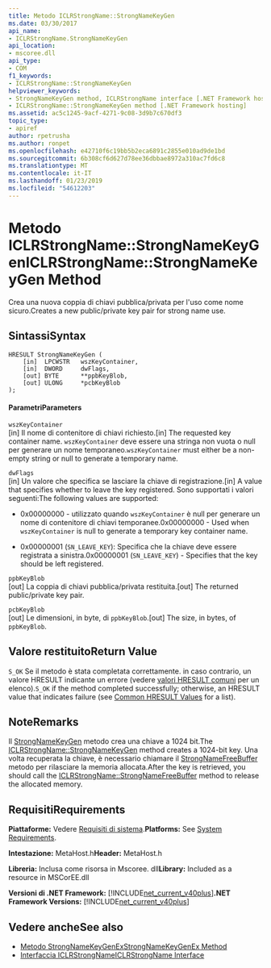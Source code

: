 ```yaml
---
title: Metodo ICLRStrongName::StrongNameKeyGen
ms.date: 03/30/2017
api_name:
- ICLRStrongName.StrongNameKeyGen
api_location:
- mscoree.dll
api_type:
- COM
f1_keywords:
- ICLRStrongName::StrongNameKeyGen
helpviewer_keywords:
- StrongNameKeyGen method, ICLRStrongName interface [.NET Framework hosting]
- ICLRStrongName::StrongNameKeyGen method [.NET Framework hosting]
ms.assetid: ac5c1245-9acf-4271-9c08-3d9b7c670df3
topic_type:
- apiref
author: rpetrusha
ms.author: ronpet
ms.openlocfilehash: e42710f6c19bb5b2eca6891c2855e010ad9de1bd
ms.sourcegitcommit: 6b308cf6d627d78ee36dbbae8972a310ac7fd6c8
ms.translationtype: MT
ms.contentlocale: it-IT
ms.lasthandoff: 01/23/2019
ms.locfileid: "54612203"
---
```

# <a name="iclrstrongnamestrongnamekeygen-method"></a><span data-ttu-id="2879e-102">Metodo ICLRStrongName::StrongNameKeyGen</span><span class="sxs-lookup"><span data-stu-id="2879e-102">ICLRStrongName::StrongNameKeyGen Method</span></span>
<span data-ttu-id="2879e-103">Crea una nuova coppia di chiavi pubblica/privata per l'uso come nome sicuro.</span><span class="sxs-lookup"><span data-stu-id="2879e-103">Creates a new public/private key pair for strong name use.</span></span>  
  
## <a name="syntax"></a><span data-ttu-id="2879e-104">Sintassi</span><span class="sxs-lookup"><span data-stu-id="2879e-104">Syntax</span></span>  
  
```  
HRESULT StrongNameKeyGen (  
    [in]  LPCWSTR   wszKeyContainer,  
    [in]  DWORD     dwFlags,  
    [out] BYTE      **ppbKeyBlob,  
    [out] ULONG     *pcbKeyBlob  
);  
```  
  
#### <a name="parameters"></a><span data-ttu-id="2879e-105">Parametri</span><span class="sxs-lookup"><span data-stu-id="2879e-105">Parameters</span></span>  
 `wszKeyContainer`  
 <span data-ttu-id="2879e-106">[in] Il nome di contenitore di chiavi richiesto.</span><span class="sxs-lookup"><span data-stu-id="2879e-106">[in] The requested key container name.</span></span> <span data-ttu-id="2879e-107">`wszKeyContainer` deve essere una stringa non vuota o null per generare un nome temporaneo.</span><span class="sxs-lookup"><span data-stu-id="2879e-107">`wszKeyContainer` must either be a non-empty string or null to generate a temporary name.</span></span>  
  
 `dwFlags`  
 <span data-ttu-id="2879e-108">[in] Un valore che specifica se lasciare la chiave di registrazione.</span><span class="sxs-lookup"><span data-stu-id="2879e-108">[in] A value that specifies whether to leave the key registered.</span></span> <span data-ttu-id="2879e-109">Sono supportati i valori seguenti:</span><span class="sxs-lookup"><span data-stu-id="2879e-109">The following values are supported:</span></span>  
  
-   <span data-ttu-id="2879e-110">0x00000000 - utilizzato quando `wszKeyContainer` è null per generare un nome di contenitore di chiavi temporanee.</span><span class="sxs-lookup"><span data-stu-id="2879e-110">0x00000000 - Used when `wszKeyContainer` is null to generate a temporary key container name.</span></span>  
  
-   <span data-ttu-id="2879e-111">0x00000001 (`SN_LEAVE_KEY`): Specifica che la chiave deve essere registrata a sinistra.</span><span class="sxs-lookup"><span data-stu-id="2879e-111">0x00000001 (`SN_LEAVE_KEY`) - Specifies that the key should be left registered.</span></span>  
  
 `ppbKeyBlob`  
 <span data-ttu-id="2879e-112">[out] La coppia di chiavi pubblica/privata restituita.</span><span class="sxs-lookup"><span data-stu-id="2879e-112">[out] The returned public/private key pair.</span></span>  
  
 `pcbKeyBlob`  
 <span data-ttu-id="2879e-113">[out] Le dimensioni, in byte, di `ppbKeyBlob`.</span><span class="sxs-lookup"><span data-stu-id="2879e-113">[out] The size, in bytes, of `ppbKeyBlob`.</span></span>  
  
## <a name="return-value"></a><span data-ttu-id="2879e-114">Valore restituito</span><span class="sxs-lookup"><span data-stu-id="2879e-114">Return Value</span></span>  
 <span data-ttu-id="2879e-115">`S_OK` Se il metodo è stata completata correttamente. in caso contrario, un valore HRESULT indicante un errore (vedere [valori HRESULT comuni](https://go.microsoft.com/fwlink/?LinkId=213878) per un elenco).</span><span class="sxs-lookup"><span data-stu-id="2879e-115">`S_OK` if the method completed successfully; otherwise, an HRESULT value that indicates failure (see [Common HRESULT Values](https://go.microsoft.com/fwlink/?LinkId=213878) for a list).</span></span>  
  
## <a name="remarks"></a><span data-ttu-id="2879e-116">Note</span><span class="sxs-lookup"><span data-stu-id="2879e-116">Remarks</span></span>  
 <span data-ttu-id="2879e-117">Il [StrongNameKeyGen](../../../../docs/framework/unmanaged-api/hosting/iclrstrongname-strongnamekeygen-method.md) metodo crea una chiave a 1024 bit.</span><span class="sxs-lookup"><span data-stu-id="2879e-117">The [ICLRStrongName::StrongNameKeyGen](../../../../docs/framework/unmanaged-api/hosting/iclrstrongname-strongnamekeygen-method.md) method creates a 1024-bit key.</span></span> <span data-ttu-id="2879e-118">Una volta recuperata la chiave, è necessario chiamare il [StrongNameFreeBuffer](../../../../docs/framework/unmanaged-api/hosting/iclrstrongname-strongnamefreebuffer-method.md) metodo per rilasciare la memoria allocata.</span><span class="sxs-lookup"><span data-stu-id="2879e-118">After the key is retrieved, you should call the [ICLRStrongName::StrongNameFreeBuffer](../../../../docs/framework/unmanaged-api/hosting/iclrstrongname-strongnamefreebuffer-method.md) method to release the allocated memory.</span></span>  
  
## <a name="requirements"></a><span data-ttu-id="2879e-119">Requisiti</span><span class="sxs-lookup"><span data-stu-id="2879e-119">Requirements</span></span>  
 <span data-ttu-id="2879e-120">**Piattaforme:** Vedere [Requisiti di sistema](../../../../docs/framework/get-started/system-requirements.md).</span><span class="sxs-lookup"><span data-stu-id="2879e-120">**Platforms:** See [System Requirements](../../../../docs/framework/get-started/system-requirements.md).</span></span>  
  
 <span data-ttu-id="2879e-121">**Intestazione:** MetaHost.h</span><span class="sxs-lookup"><span data-stu-id="2879e-121">**Header:** MetaHost.h</span></span>  
  
 <span data-ttu-id="2879e-122">**Libreria:** Inclusa come risorsa in Mscoree. dll</span><span class="sxs-lookup"><span data-stu-id="2879e-122">**Library:** Included as a resource in MSCorEE.dll</span></span>  
  
 <span data-ttu-id="2879e-123">**Versioni di .NET Framework:** [!INCLUDE[net_current_v40plus](../../../../includes/net-current-v40plus-md.md)]</span><span class="sxs-lookup"><span data-stu-id="2879e-123">**.NET Framework Versions:** [!INCLUDE[net_current_v40plus](../../../../includes/net-current-v40plus-md.md)]</span></span>  
  
## <a name="see-also"></a><span data-ttu-id="2879e-124">Vedere anche</span><span class="sxs-lookup"><span data-stu-id="2879e-124">See also</span></span>
- [<span data-ttu-id="2879e-125">Metodo StrongNameKeyGenEx</span><span class="sxs-lookup"><span data-stu-id="2879e-125">StrongNameKeyGenEx Method</span></span>](../../../../docs/framework/unmanaged-api/hosting/iclrstrongname-strongnamekeygenex-method.md)
- [<span data-ttu-id="2879e-126">Interfaccia ICLRStrongName</span><span class="sxs-lookup"><span data-stu-id="2879e-126">ICLRStrongName Interface</span></span>](../../../../docs/framework/unmanaged-api/hosting/iclrstrongname-interface.md)
